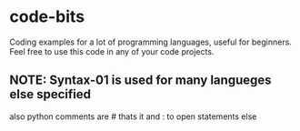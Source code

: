 # code-bits
Coding examples for a lot of programming languages, useful for beginners.
Feel free to use this code in any of your code projects.
## NOTE: Syntax-01 is used for many langueges else specified
also python comments are # thats it and : to open statements else
